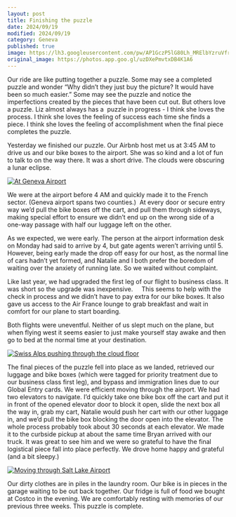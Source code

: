 ```yaml
---
layout: post
title: Finishing the puzzle
date: 2024/09/19
modified: 2024/09/19
category: Geneva
published: true
image: https://lh3.googleusercontent.com/pw/AP1GczP5lG80Lh_MRElbYzruVfrK2dQ2iMkUPYz20BW3yEMxhawukzkU3SF1wmvehWSW9uKc3mWFLDIizsVboNA9mgwT11pDB63UDh7MjvvqrhExwRBNw9bn=s0-no
original_image: https://photos.app.goo.gl/uzDXePmvtxDB4K1A6
---
```


Our ride are like putting together a puzzle. Some may see a completed puzzle and wonder “Why didn’t they just buy the picture? It would have been so much easier.” Some may see the puzzle and notice the imperfections created by the pieces that have been cut out. But others love a puzzle. Liz almost always has a  puzzle in progress - I think she loves the process. I think she loves the feeling of success each time she finds a piece. I think she loves the feeling of accomplishment when the final piece completes the puzzle.

Yesterday we finished our puzzle. Our Airbnb host met us at 3:45 AM to drive us and our bike boxes to the airport. She was so kind and a lot of fun to talk to on the way there. It was a short drive. The clouds were obscuring a lunar eclipse.

[![At Geneva Airport ](https://lh3.googleusercontent.com/pw/AP1GczNmma0Iwamz2Yuei8nqKIX-LtAmBMWBJagfnuAxIpUFhyTDCQoExqJlUeHyEsxtZLPqRKmeyWOmLEIpEOHmkF0po8Ql_GrsDCn4lBX8eCZjv5bYjOOi=s0-no)](https://photos.app.goo.gl/UeADXUNApTXdHxGZ7)


We were at the airport before 4 AM and quickly made it to the French sector. (Geneva airport spans two counties.)  At every door or secure entry way we’d pull the bike boxes off the cart, and pull them through sideways, making special effort to ensure we didn’t end up on the wrong side of a one-way passage with half our luggage left on the other. 

As we expected, we were early. The person at the airport information desk on Monday had said to arrive by 4, but gate agents weren’t arriving until 5. However, being early made the drop off easy for our host, as the normal line of cars hadn’t yet formed, and Natalie and I both prefer the boredom of waiting over the anxiety of running late. So we waited without complaint.

Like last year, we had upgraded the first leg of our flight to business class. It was short so the upgrade was inexpensive.     This seems to help with the check in process and we didn’t have to pay extra for our bike boxes. It also gave us access to the Air France lounge to grab breakfast and wait in comfort for our plane to start boarding. 

Both flights were uneventful. Neither of us slept much on the plane, but when flying west it seems easier to just make yourself stay awake and then go to bed at the normal time at your destination.

[![Swiss Alps pushing through the cloud floor ](https://lh3.googleusercontent.com/pw/AP1GczOI03i4ljJN2rXM2xni9NqGk9xm6cT4TZ0HpjQ08SrJcoAnu4GIfFRCWbirtEL1xpzd92hg5VfiKPr9Rds8VsvUcmRKX5LulOUnFC92ogcsn7xM6q0_=s0-no)](https://photos.app.goo.gl/ZFaJZXvDbzYkLDeE9)


The final pieces of the puzzle fell into place as we landed, retrieved our luggage and bike boxes (which were tagged for priority treatment due to our business class first leg), and bypass and immigration lines due to our Global Entry cards. We were efficient moving through the airport. We had two elevators to navigate. I’d quickly take one bike box off the cart and put it in front of the opened elevator door to block it open, slide the next box all the way in, grab my cart, Natalie would push her cart with our other luggage in, and we’d pull the bike box blocking the door open into the elevator. The whole process probably took about 30 seconds at each elevator. We made it to the curbside pickup at about the same time Bryan arrived with our truck. It was great to see him and we were so grateful to have the final logistical piece fall into place perfectly. We drove home happy and grateful (and a bit sleepy.)


[![Moving through Salt Lake Airport ](https://lh3.googleusercontent.com/pw/AP1GczNP4KzxwAieZMusyo4C81iyHLot32LWD8cCb39IzC9hAM8ZhD0YghzbzPdIYTqD5QscPpXR9jvyoE1MCWNrJyXXhwpG0-hk2JIVd_XNgTGcUeajAbRi=s0-no)](https://photos.app.goo.gl/zeRZWtixCmH5Dp2Q9)

Our dirty clothes are in piles in the laundry room. Our bike is in pieces in the garage waiting to be out back together. Our fridge is full of food we bought at Costco in the evening. We are comfortably resting with memories of our previous three weeks. This puzzle is complete.





